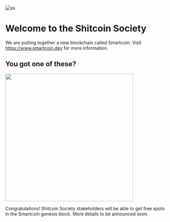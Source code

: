 ![ss](https://github.com/user-attachments/assets/f7c9919f-efd3-412f-a988-ed53d4e2b1b4)

# Welcome to the Shitcoin Society

We are putting together a new blockchain called Smartcoin. Visit https://www.smartcoin.dev for more information.

## You got one of these?

<img src="https://github.com/user-attachments/assets/2d148a06-cecb-4bb8-9fcf-984036535ba1" width="400">

Congratulations! Shitcoin Society stakeholders will be able to get free spots in the Smartcoin genesis block. More details to be announced soon.
